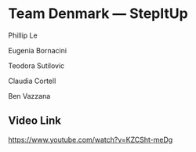 # Team Denmark — StepItUp

Phillip Le

Eugenia Bornacini

Teodora Sutilovic

Claudia Cortell

Ben Vazzana


## Video Link

https://www.youtube.com/watch?v=KZCSht-meDg
